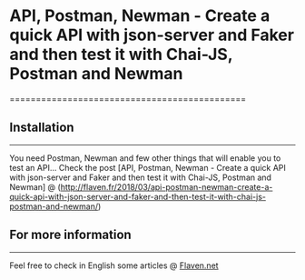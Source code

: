 
# API, Postman, Newman - Create a quick API with json-server and Faker and then test it with Chai-JS, Postman and Newman
=============================================


## Installation
---------------------
You need Postman, Newman and few other things that will enable you to test an API... Check the post [API, Postman, Newman - Create a quick API with json-server and Faker and then test it with Chai-JS, Postman and Newman] @ (http://flaven.fr/2018/03/api-postman-newman-create-a-quick-api-with-json-server-and-faker-and-then-test-it-with-chai-js-postman-and-newman/)


## For more information
------------------------------------
Feel free to check in English some articles @
[Flaven.net](http://flaven.fr/)








